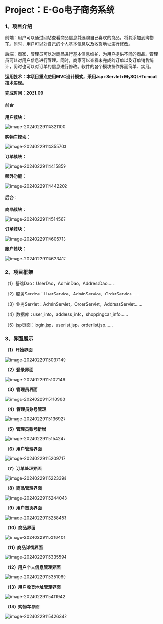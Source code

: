 # Project：E-Go电子商务系统

### 1、项目介绍

前端：用户可以通过网站查看商品信息并选购自己喜欢的商品，将其添加到购物车。同时，用户可以对自己的个人基本信息以及收货地址进行修改。

后端：商家、管理员可以对商品进行基本信息维护，为用户提供不同的商品。管理员可以对用户信息进行管理。同时，商家可以查看未完成的订单以及订单销售统计，同时也可以对订单的信息进行修改。软件的各个模块操作界面简单、实用。

**运用技术：本项目重点使用MVC设计模式，采用Jsp+Servlet+MySQL+Tomcat技术实现。**

**完成时间：2021.09**

#### **前台**

**用户模块：**

![image-20240229114321100](https://github.com/andone-07/E-Go-Electronic-Business-System/blob/master/image/image-20240229114321100.png)

**购物车模块：**

![image-20240229114355703](https://github.com/andone-07/E-Go-Electronic-Business-System/blob/master/image/image-20240229114355703.png)

**订单模块：**

![image-20240229114415859](https://github.com/andone-07/E-Go-Electronic-Business-System/blob/master/image/image-20240229114415859.png)

**额外功能：**

![image-20240229114442202](https://github.com/andone-07/E-Go-Electronic-Business-System/blob/master/image/image-20240229114442202.png)

#### 后台：

**商品模块：**

![image-20240229114514567](https://github.com/andone-07/E-Go-Electronic-Business-System/blob/master/image/image-20240229114514567.png)

**订单模块：**

![image-20240229114605713](https://github.com/andone-07/E-Go-Electronic-Business-System/blob/master/image/image-20240229114605713.png)

**账户模块：**

![image-20240229114623417](https://github.com/andone-07/E-Go-Electronic-Business-System/blob/master/image/image-20240229114623417.png)

### 2、项目框架

（1）基础Dao：UserDao，AdminDao，AddressDao……

（2）服务Service：UserService，AdminService，OrderService……

（3）业务Servlet：AdminServlet，OrderServlet，AddressServlet……

（4）数据库：user_info，address_info，shoppingcar_info……

（5）jsp页面：login.jsp，userlist.jsp，orderlist.jsp……

### 3、界面展示

**（1）开始界面**

![image-20240229115037149](https://github.com/andone-07/E-Go-Electronic-Business-System/blob/master/image/image-20240229115037149.png)

**（2）登录界面**

![image-20240229115102146](https://github.com/andone-07/E-Go-Electronic-Business-System/blob/master/image/image-20240229115102146.png)

**（3）管理员界面**

![image-20240229115118988](https://github.com/andone-07/E-Go-Electronic-Business-System/blob/master/image/image-20240229115118988.png)

**（4）管理员账号管理**

![image-20240229115136927](https://github.com/andone-07/E-Go-Electronic-Business-System/blob/master/image/image-20240229115136927.png)

**（5）管理员账号新增**

![image-20240229115154247](https://github.com/andone-07/E-Go-Electronic-Business-System/blob/master/image/image-20240229115154247.png)

**（6）用户管理界面**

![image-20240229115209717](https://github.com/andone-07/E-Go-Electronic-Business-System/blob/master/image/image-20240229115209717.png)

**（7）订单处理界面**

![image-20240229115223398](https://github.com/andone-07/E-Go-Electronic-Business-System/blob/master/image/image-20240229115223398.png)

**（8）商品管理界面**

![image-20240229115244043](https://github.com/andone-07/E-Go-Electronic-Business-System/blob/master/image/image-20240229115244043.png)

**（9）用户首页界面**

![image-20240229115258453](https://github.com/andone-07/E-Go-Electronic-Business-System/blob/master/image/image-20240229115258453.png)

**（10）商品界面**

![image-20240229115318401](https://github.com/andone-07/E-Go-Electronic-Business-System/blob/master/image/image-20240229115318401.png)

**（11）商品详情界面**

![image-20240229115335594](https://github.com/andone-07/E-Go-Electronic-Business-System/blob/master/image/image-20240229115335594.png)

**（12）用户个人信息管理界面**

![image-20240229115351069](https://github.com/andone-07/E-Go-Electronic-Business-System/blob/master/image/image-20240229115351069.png)

**（13）用户收货地址管理界面**

![image-20240229115411942](https://github.com/andone-07/E-Go-Electronic-Business-System/blob/master/image/image-20240229115411942.png)

**（14）购物车界面**

![image-20240229115426342](https://github.com/andone-07/E-Go-Electronic-Business-System/blob/master/image/image-20240229115426342.png)

